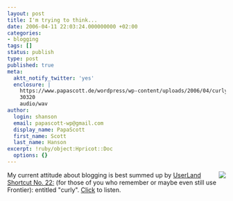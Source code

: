 ```yaml
---
layout: post
title: I'm trying to think...
date: 2006-04-11 22:03:24.000000000 +02:00
categories:
- blogging
tags: []
status: publish
type: post
published: true
meta:
  aktt_notify_twitter: 'yes'
  enclosure: |
    https://www.papascott.de/wordpress/wp-content/uploads/2006/04/curly1.wav
    30320
    audio/wav
author:
  login: shanson
  email: papascott-wp@gmail.com
  display_name: PapaScott
  first_name: Scott
  last_name: Hanson
excerpt: !ruby/object:Hpricot::Doc
  options: {}
---
```

<p><a href="https://www.papascott.de/wordpress/wp-content/uploads/2006/04/curly1.wav" title="I'm trying to think but nothing happens!"><img src="https://www.papascott.de/wordpress/wp-content/uploads/2006/04/curly.gif" align="right" border="0" /></a> My current attitude about blogging is best summed up by <a href="http://glossary.userland.com/$1" title="UserLand Global Shortcuts: Page 1 of 13">UserLand Shortcut No. 22:</a> (for those of you who remember or maybe even still use Frontier): entitled "curly". <a href="https://www.papascott.de/wordpress/wp-content/uploads/2006/04/curly1.wav" title="I'm trying to think but nothing happens!">Click</a> to listen. </p>
